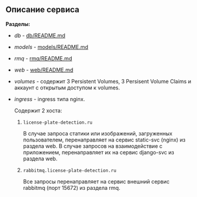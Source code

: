 ## Описание сервиса

**Разделы:**
- *db* - [db/README.md](https://github.com/kalashnikova04/project-detection/tree/version-k8s/kubernetes/db/README.md)
- *models* - [models/README.md](https://github.com/kalashnikova04/project-detection/tree/version-k8s/kubernetes/models/README.md)
- *rmq* - [rmq/README.md](https://github.com/kalashnikova04/project-detection/tree/version-k8s/kubernetes/rmq/README.md)
- *web* - [web/README.md](https://github.com/kalashnikova04/project-detection/tree/version-k8s/kubernetes/web/README.md)
- *volumes* - содержит 3 Persistent Volumes, 3 Persisent Volume Claims и аккаунт с открытым доступом к volumes. 
- *ingress* - ingress типа nginx.

    Содержит 2 хоста:
    1. `license-plate-detection.ru` 
        
        В случае запроса статики или изображений, загруженных пользователем, перенаправляет на сервис static-svc (nginx) из раздела web. В случае запросов на взаимодействие с приложением, перенаправляет их на сервис django-svc из раздела web. 
    2. `rabbitmq.license-plate-detection.ru`

        Все запросы перенаправляет на сервис внешний сервис rabbitmq (порт 15672) из раздела rmq.